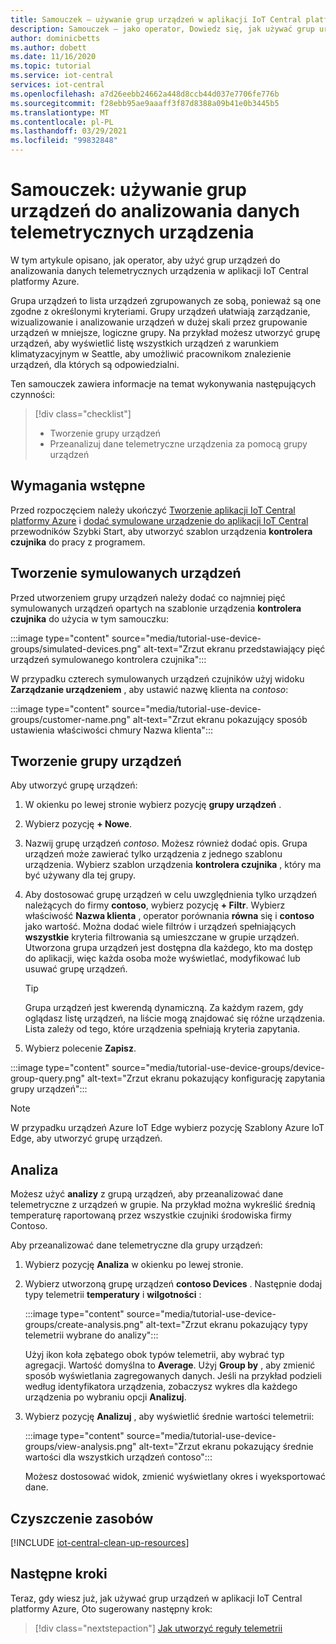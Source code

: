 ```yaml
---
title: Samouczek — używanie grup urządzeń w aplikacji IoT Central platformy Azure | Microsoft Docs
description: Samouczek — jako operator, Dowiedz się, jak używać grup urządzeń do analizowania danych telemetrycznych z urządzeń w aplikacji IoT Central platformy Azure.
author: dominicbetts
ms.author: dobett
ms.date: 11/16/2020
ms.topic: tutorial
ms.service: iot-central
services: iot-central
ms.openlocfilehash: a7d26eebb24662a448d8ccb44d037e7706fe776b
ms.sourcegitcommit: f28ebb95ae9aaaff3f87d8388a09b41e0b3445b5
ms.translationtype: MT
ms.contentlocale: pl-PL
ms.lasthandoff: 03/29/2021
ms.locfileid: "99832848"
---
```

# <a name="tutorial-use-device-groups-to-analyze-device-telemetry"></a>Samouczek: używanie grup urządzeń do analizowania danych telemetrycznych urządzenia

W tym artykule opisano, jak operator, aby użyć grup urządzeń do analizowania danych telemetrycznych urządzenia w aplikacji IoT Central platformy Azure.

Grupa urządzeń to lista urządzeń zgrupowanych ze sobą, ponieważ są one zgodne z określonymi kryteriami. Grupy urządzeń ułatwiają zarządzanie, wizualizowanie i analizowanie urządzeń w dużej skali przez grupowanie urządzeń w mniejsze, logiczne grupy. Na przykład możesz utworzyć grupę urządzeń, aby wyświetlić listę wszystkich urządzeń z warunkiem klimatyzacyjnym w Seattle, aby umożliwić pracownikom znalezienie urządzeń, dla których są odpowiedzialni.

Ten samouczek zawiera informacje na temat wykonywania następujących czynności:

> [!div class="checklist"]
> * Tworzenie grupy urządzeń
> * Przeanalizuj dane telemetryczne urządzenia za pomocą grupy urządzeń

## <a name="prerequisites"></a>Wymagania wstępne

Przed rozpoczęciem należy ukończyć [Tworzenie aplikacji IoT Central platformy Azure](./quick-deploy-iot-central.md) i [dodać symulowane urządzenie do aplikacji IoT Central](./quick-create-simulated-device.md) przewodników Szybki Start, aby utworzyć szablon urządzenia **kontrolera czujnika** do pracy z programem.

## <a name="create-simulated-devices"></a>Tworzenie symulowanych urządzeń

Przed utworzeniem grupy urządzeń należy dodać co najmniej pięć symulowanych urządzeń opartych na szablonie urządzenia **kontrolera czujnika** do użycia w tym samouczku:


:::image type="content" source="media/tutorial-use-device-groups/simulated-devices.png" alt-text="Zrzut ekranu przedstawiający pięć urządzeń symulowanego kontrolera czujnika":::

W przypadku czterech symulowanych urządzeń czujników użyj widoku **Zarządzanie urządzeniem** , aby ustawić nazwę klienta na *contoso*:

:::image type="content" source="media/tutorial-use-device-groups/customer-name.png" alt-text="Zrzut ekranu pokazujący sposób ustawienia właściwości chmury Nazwa klienta":::

## <a name="create-a-device-group"></a>Tworzenie grupy urządzeń

Aby utworzyć grupę urządzeń:

1. W okienku po lewej stronie wybierz pozycję **grupy urządzeń** .

1. Wybierz pozycję **+ Nowe**.

1. Nazwij grupę urządzeń *contoso*. Możesz również dodać opis. Grupa urządzeń może zawierać tylko urządzenia z jednego szablonu urządzenia. Wybierz szablon urządzenia **kontrolera czujnika** , który ma być używany dla tej grupy.

1. Aby dostosować grupę urządzeń w celu uwzględnienia tylko urządzeń należących do firmy **contoso**, wybierz pozycję **+ Filtr**. Wybierz właściwość **Nazwa klienta** , operator porównania **równa** się i **contoso** jako wartość. Można dodać wiele filtrów i urządzeń spełniających **wszystkie** kryteria filtrowania są umieszczane w grupie urządzeń. Utworzona grupa urządzeń jest dostępna dla każdego, kto ma dostęp do aplikacji, więc każda osoba może wyświetlać, modyfikować lub usuwać grupę urządzeń.

    > [!TIP]
    > Grupa urządzeń jest kwerendą dynamiczną. Za każdym razem, gdy oglądasz listę urządzeń, na liście mogą znajdować się różne urządzenia. Lista zależy od tego, które urządzenia spełniają kryteria zapytania.

1. Wybierz polecenie **Zapisz**.

:::image type="content" source="media/tutorial-use-device-groups/device-group-query.png" alt-text="Zrzut ekranu pokazujący konfigurację zapytania grupy urządzeń":::

> [!NOTE]
> W przypadku urządzeń Azure IoT Edge wybierz pozycję Szablony Azure IoT Edge, aby utworzyć grupę urządzeń.

## <a name="analytics"></a>Analiza

Możesz użyć **analizy** z grupą urządzeń, aby przeanalizować dane telemetryczne z urządzeń w grupie. Na przykład można wykreślić średnią temperaturę raportowaną przez wszystkie czujniki środowiska firmy Contoso.

Aby przeanalizować dane telemetryczne dla grupy urządzeń:

1. Wybierz pozycję **Analiza** w okienku po lewej stronie.

1. Wybierz utworzoną grupę urządzeń **contoso Devices** . Następnie dodaj typy telemetrii **temperatury** i **wilgotności** :

    :::image type="content" source="media/tutorial-use-device-groups/create-analysis.png" alt-text="Zrzut ekranu pokazujący typy telemetrii wybrane do analizy":::

    Użyj ikon koła zębatego obok typów telemetrii, aby wybrać typ agregacji. Wartość domyślna to **Average**. Użyj **Group by** , aby zmienić sposób wyświetlania zagregowanych danych. Jeśli na przykład podzieli według identyfikatora urządzenia, zobaczysz wykres dla każdego urządzenia po wybraniu opcji **Analizuj**.

1. Wybierz pozycję **Analizuj** , aby wyświetlić średnie wartości telemetrii:

    :::image type="content" source="media/tutorial-use-device-groups/view-analysis.png" alt-text="Zrzut ekranu pokazujący średnie wartości dla wszystkich urządzeń contoso":::

    Możesz dostosować widok, zmienić wyświetlany okres i wyeksportować dane.

## <a name="clean-up-resources"></a>Czyszczenie zasobów

[!INCLUDE [iot-central-clean-up-resources](../../../includes/iot-central-clean-up-resources.md)]

## <a name="next-steps"></a>Następne kroki

Teraz, gdy wiesz już, jak używać grup urządzeń w aplikacji IoT Central platformy Azure, Oto sugerowany następny krok:

> [!div class="nextstepaction"]
> [Jak utworzyć reguły telemetrii](tutorial-create-telemetry-rules.md)
